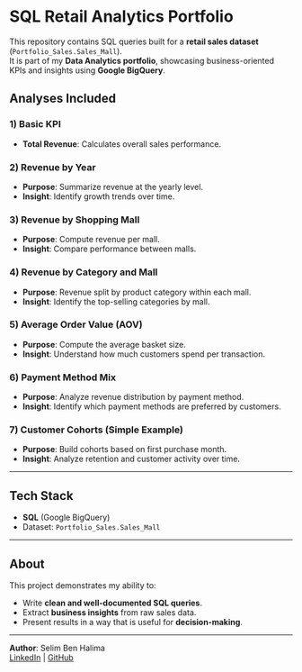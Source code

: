 # SQL Retail Analytics Portfolio

This repository contains SQL queries built for a **retail sales dataset** (`Portfolio_Sales.Sales_Mall`).  
It is part of my **Data Analytics portfolio**, showcasing business-oriented KPIs and insights using **Google BigQuery**.

## Analyses Included

### 1) Basic KPI
- **Total Revenue**: Calculates overall sales performance.

### 2) Revenue by Year
- **Purpose**: Summarize revenue at the yearly level.
- **Insight**: Identify growth trends over time.

### 3) Revenue by Shopping Mall
- **Purpose**: Compute revenue per mall.
- **Insight**: Compare performance between malls.

### 4) Revenue by Category and Mall
- **Purpose**: Revenue split by product category within each mall.
- **Insight**: Identify the top-selling categories by mall.

### 5) Average Order Value (AOV)
- **Purpose**: Compute the average basket size.
- **Insight**: Understand how much customers spend per transaction.

### 6) Payment Method Mix
- **Purpose**: Analyze revenue distribution by payment method.
- **Insight**: Identify which payment methods are preferred by customers.

### 7) Customer Cohorts (Simple Example)
- **Purpose**: Build cohorts based on first purchase month.
- **Insight**: Analyze retention and customer activity over time.

---

##  Tech Stack
- **SQL** (Google BigQuery)
- Dataset: `Portfolio_Sales.Sales_Mall`

---

##  About
This project demonstrates my ability to:
- Write **clean and well-documented SQL queries**.
- Extract **business insights** from raw sales data.
- Present results in a way that is useful for **decision-making**.

---

 **Author**: Selim Ben Halima  
 [LinkedIn](www.linkedin.com/in/selim-benhalima) | [GitHub](https://github.com/SelimBenHalima-web)
